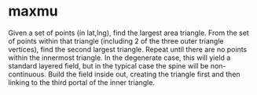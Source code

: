 # maxmu
Given a set of points (in lat,lng), find the largest area triangle.  From the set of points within that triangle (including 2 of the three outer triangle vertices), find the second largest triangle.  Repeat until there are no points within the innermost triangle.
In the degenerate case, this will yield a standard layered field, but in the typical case the spine will be non-continuous.  Build the field inside out, creating the triangle first and then linking to the third portal of the inner triangle.

